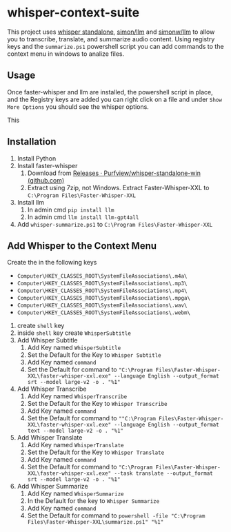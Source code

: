 # whisper-context-suite

This project uses [whisper standalone](https://github.com/Purfview/whisper-standalone-win), [simon/llm](https://github.com/simonw/llm) and [simonw/llm](https://github.com/simonw/llm-gpt4all) to allow you to transcribe, translate, and summarize audio content. Using registry keys and the `summarize.ps1` powershell script you can add commands to the context menu in windows to analize files.

## Usage

Once faster-whisper and llm are installed, the powershell script in place, and the Registry keys are added you can right click on a file and under `Show More Options` you should see the whisper options.

This 

## Installation

1. Install Python
2. Install faster-whisper
	1. Download from [Releases · Purfview/whisper-standalone-win (github.com)](https://github.com/Purfview/whisper-standalone-win/releases)
	2. Extract using 7zip, not Windows. Extract Faster-Whisper-XXL to `C:\Program Files\Faster-Whisper-XXL`
3. Install llm
    1. In admin cmd `pip install llm`
	2. In admin cmd  `llm install llm-gpt4all`
4. Add `whisper-summarize.ps1` to `C:\Program Files\Faster-Whisper-XXL`

## Add Whisper to the Context Menu
Create the in the following keys
- `Computer\HKEY_CLASSES_ROOT\SystemFileAssociations\.m4a\`
- `Computer\HKEY_CLASSES_ROOT\SystemFileAssociations\.mp3\`
- `Computer\HKEY_CLASSES_ROOT\SystemFileAssociations\.mp4\`
- `Computer\HKEY_CLASSES_ROOT\SystemFileAssociations\.mpga\`
- `Computer\HKEY_CLASSES_ROOT\SystemFileAssociations\.wav\`
- `Computer\HKEY_CLASSES_ROOT\SystemFileAssociations\.webm\`

1. create `shell` key
2. inside `shell` key create `WhisperSubtitle`
3. Add Whisper Subtitle
	1. Add Key named `WhisperSubtitle`
	2. Set the Default for the Key to `Whisper Subtitle`
	3. Add Key named `command` 
	4. Set the Default for command to `"C:\Program Files\Faster-Whisper-XXL\faster-whisper-xxl.exe" --language English --output_format srt --model large-v2 -o . "%1"`
6. Add Whisper Transcribe
	1. Add Key named `WhisperTranscribe`
	2. Set the Default for the Key to `Whisper Transcribe`
	3. Add Key named `command` 
	4. Set the Default for command to `""C:\Program Files\Faster-Whisper-XXL\faster-whisper-xxl.exe" --language English --output_format text --model large-v2 -o . "%1"`
7. Add Whisper Translate
	1. Add Key named `WhisperTranslate`
	2. Set the Default for the Key to `Whisper Translate`
	3. Add Key named `command` 
	4. Set the Default for command to `"C:\Program Files\Faster-Whisper-XXL\faster-whisper-xxl.exe" --task translate --output_format srt --model large-v2 -o . "%1"`
8. Add Whisper Summarize
	1. Add Key named `WhisperSummarize`
	2. In the Default for the key to `Whisper Summarize`
	3. Add Key named `command` 
	4. Set the Default for command to `powershell -file "C:\Program Files\Faster-Whisper-XXL\summarize.ps1" "%1"`
